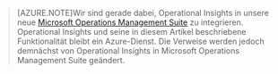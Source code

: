> [AZURE.NOTE]Wir sind gerade dabei, Operational Insights in unsere neue [Microsoft Operations Management Suite](http://microsoft.com/oms) zu integrieren. Operational Insights und seine in diesem Artikel beschriebene Funktionalität bleibt ein Azure-Dienst. Die Verweise werden jedoch demnächst von Operational Insights in Microsoft Operations Management Suite geändert.

<!---HONumber=62-->
